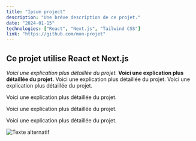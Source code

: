 ```yaml
---
title: "Ipsum project"
description: "Une brève description de ce projet."
date: "2024-01-15"
technologies: ["React", "Next.js", "Tailwind CSS"]
link: "https://github.com/mon-projet"
---
```


## Ce projet utilise React et Next.js

_Voici une explication plus détaillée du projet._
**Voici une explication plus détaillée du projet.**
Voici une explication plus détaillée du projet.
Voici une explication plus détaillée du projet.

Voici une explication plus détaillée du projet.

Voici une explication plus détaillée du projet.

Voici une explication plus détaillée du projet.

![Texte alternatif](/cases/ipsum/image.jpg)
